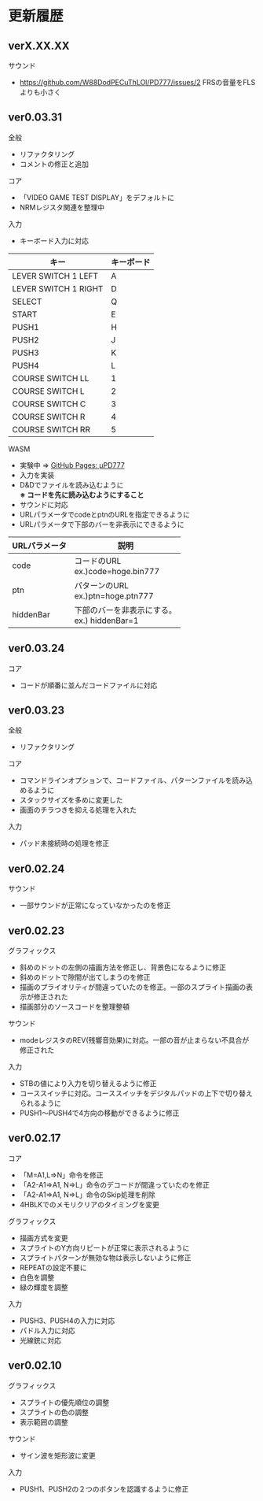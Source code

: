 # 更新履歴

## verX.XX.XX

サウンド
* https://github.com/W88DodPECuThLOl/PD777/issues/2 FRSの音量をFLSよりも小さく

## ver0.03.31

全般
* リファクタリング
* コメントの修正と追加

コア
* 「VIDEO GAME TEST DISPLAY」をデフォルトに
* NRMレジスタ関連を整理中

入力
* キーボード入力に対応

| キー | キーボード  |
|------|------------|
| LEVER SWITCH 1 LEFT | A |
| LEVER SWITCH 1 RIGHT | D |
| SELECT | Q |
| START | E |
| PUSH1 | H |
| PUSH2 | J |
| PUSH3 | K |
| PUSH4 | L |
| COURSE SWITCH LL | 1 |
| COURSE SWITCH L | 2 |
| COURSE SWITCH C | 3 |
| COURSE SWITCH R | 4 |
| COURSE SWITCH RR | 5 |

WASM
* 実験中 ⇒ [GitHub Pages: μPD777](https://w88dodpecuthlol.github.io/PD777/)
* 入力を実装
* D&Dでファイルを読み込むように  
  **※ コードを先に読み込むようにすること**
* サウンドに対応
* URLパラメータでcodeとptnのURLを指定できるように
* URLパラメータで下部のバーを非表示にできるように

| URLパラメータ  | 説明 |
|---------------|------|
| code | コードのURL<br>ex.)code=hoge.bin777   |
| ptn  | パターンのURL<br>ex.)ptn=hoge.ptn777  |
| hiddenBar  | 下部のバーを非表示にする。<br>ex.) hiddenBar=1 |

## ver0.03.24

コア
* コードが順番に並んだコードファイルに対応

## ver0.03.23

全般
* リファクタリング

コア
* コマンドラインオプションで、コードファイル、パターンファイルを読み込めるように
* スタックサイズを多めに変更した
* 画面のチラつきを抑える処理を入れた

入力
* パッド未接続時の処理を修正

## ver0.02.24

サウンド
* 一部サウンドが正常になっていなかったのを修正

## ver0.02.23

グラフィックス
* 斜めのドットの左側の描画方法を修正し、背景色になるように修正
* 斜めのドットで隙間が出てしまうのを修正
* 描画のプライオリティが間違っていたのを修正。一部のスプライト描画の表示が修正された
* 描画部分のソースコードを整理整頓

サウンド
* modeレジスタのREV(残響音効果)に対応。一部の音が止まらない不具合が修正された

入力
* STBの値により入力を切り替えるように修正
* コーススイッチに対応。コーススイッチをデジタルパッドの上下で切り替えられるように
* PUSH1～PUSH4で4方向の移動ができるように修正

## ver0.02.17

コア
* 「M=A1,L=>N」命令を修正
* 「A2-A1=>A1, N=>L」命令のデコードが間違っていたのを修正
* 「A2-A1=>A1, N=>L」命令のSkip処理を削除
* 4HBLKでのメモリクリアのタイミングを変更

グラフィックス
* 描画方式を変更
* スプライトのY方向リピートが正常に表示されるように
* スプライトパターンが無効な物は表示しないように修正
* REPEATの設定不要に
* 白色を調整
* 緑の輝度を調整

入力
* PUSH3、PUSH4の入力に対応
* パドル入力に対応
* 光線銃に対応

## ver0.02.10

グラフィックス
* スプライトの優先順位の調整
* スプライトの色の調整
* 表示範囲の調整

サウンド
* サイン波を矩形波に変更

入力
* PUSH1、PUSH2の２つのボタンを認識するように修正  
